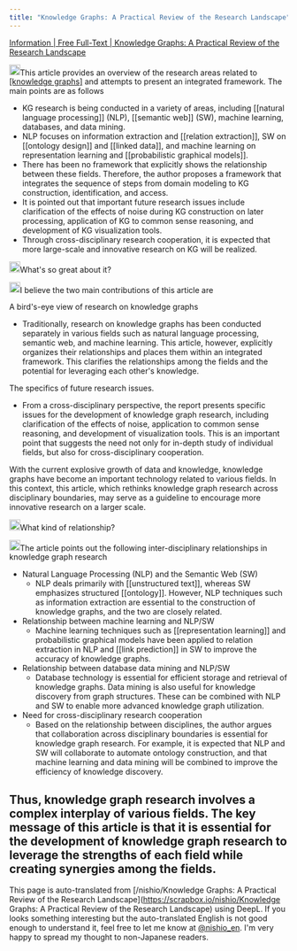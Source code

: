 ```yaml
---
title: "Knowledge Graphs: A Practical Review of the Research Landscape"
---
```


[Information | Free Full-Text | Knowledge Graphs: A Practical Review of the Research Landscape](https://www.mdpi.com/2078-2489/13/4/161)

<img src='https://scrapbox.io/api/pages/nishio-en/claude/icon' alt='claude.icon' height="19.5"/>This article provides an overview of the research areas related to [[knowledge graphs]](KG) and attempts to present an integrated framework. The main points are as follows
- KG research is being conducted in a variety of areas, including [[natural language processing]] (NLP), [[semantic web]] (SW), machine learning, databases, and data mining.
- NLP focuses on information extraction and [[relation extraction]], SW on [[ontology design]] and [[linked data]], and machine learning on representation learning and [[probabilistic graphical models]].
- There has been no framework that explicitly shows the relationship between these fields. Therefore, the author proposes a framework that integrates the sequence of steps from domain modeling to KG construction, identification, and access.
- It is pointed out that important future research issues include clarification of the effects of noise during KG construction on later processing, application of KG to common sense reasoning, and development of KG visualization tools.
- Through cross-disciplinary research cooperation, it is expected that more large-scale and innovative research on KG will be realized.

<img src='https://scrapbox.io/api/pages/nishio-en/nishio/icon' alt='nishio.icon' height="19.5"/>What's so great about it?

<img src='https://scrapbox.io/api/pages/nishio-en/claude/icon' alt='claude.icon' height="19.5"/>I believe the two main contributions of this article are

A bird's-eye view of research on knowledge graphs
- Traditionally, research on knowledge graphs has been conducted separately in various fields such as natural language processing, semantic web, and machine learning. This article, however, explicitly organizes their relationships and places them within an integrated framework. This clarifies the relationships among the fields and the potential for leveraging each other's knowledge.

The specifics of future research issues.
- From a cross-disciplinary perspective, the report presents specific issues for the development of knowledge graph research, including clarification of the effects of noise, application to common sense reasoning, and development of visualization tools. This is an important point that suggests the need not only for in-depth study of individual fields, but also for cross-disciplinary cooperation.

With the current explosive growth of data and knowledge, knowledge graphs have become an important technology related to various fields. In this context, this article, which rethinks knowledge graph research across disciplinary boundaries, may serve as a guideline to encourage more innovative research on a larger scale.

<img src='https://scrapbox.io/api/pages/nishio-en/nishio/icon' alt='nishio.icon' height="19.5"/>What kind of relationship?

<img src='https://scrapbox.io/api/pages/nishio-en/claude/icon' alt='claude.icon' height="19.5"/>The article points out the following inter-disciplinary relationships in knowledge graph research
- Natural Language Processing (NLP) and the Semantic Web (SW)
    - NLP deals primarily with [[unstructured text]], whereas SW emphasizes structured [[ontology]]. However, NLP techniques such as information extraction are essential to the construction of knowledge graphs, and the two are closely related.
- Relationship between machine learning and NLP/SW
    - Machine learning techniques such as [[representation learning]] and probabilistic graphical models have been applied to relation extraction in NLP and [[link prediction]] in SW to improve the accuracy of knowledge graphs.
- Relationship between database data mining and NLP/SW
    - Database technology is essential for efficient storage and retrieval of knowledge graphs. Data mining is also useful for knowledge discovery from graph structures. These can be combined with NLP and SW to enable more advanced knowledge graph utilization.
- Need for cross-disciplinary research cooperation
    - Based on the relationship between disciplines, the author argues that collaboration across disciplinary boundaries is essential for knowledge graph research. For example, it is expected that NLP and SW will collaborate to automate ontology construction, and that machine learning and data mining will be combined to improve the efficiency of knowledge discovery.

Thus, knowledge graph research involves a complex interplay of various fields. The key message of this article is that it is essential for the development of knowledge graph research to leverage the strengths of each field while creating synergies among the fields.
---
This page is auto-translated from [/nishio/Knowledge Graphs: A Practical Review of the Research Landscape](https://scrapbox.io/nishio/Knowledge Graphs: A Practical Review of the Research Landscape) using DeepL. If you looks something interesting but the auto-translated English is not good enough to understand it, feel free to let me know at [@nishio_en](https://twitter.com/nishio_en). I'm very happy to spread my thought to non-Japanese readers.
